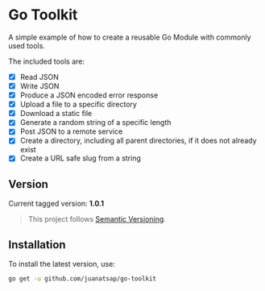 # Go Toolkit

A simple example of how to create a reusable Go Module with commonly used tools.

The included tools are:

- [X] Read JSON
- [X] Write JSON
- [X] Produce a JSON encoded error response
- [X] Upload a file to a specific directory
- [X] Download a static file
- [X] Generate a random string of a specific length
- [X] Post JSON to a remote service
- [X] Create a directory, including all parent directories, if it does not already exist
- [X] Create a URL safe slug from a string

## Version

Current tagged version: **1.0.1**

> This project follows [Semantic Versioning](https://semver.org/).

## Installation

To install the latest version, use:

```bash
go get -u github.com/juanatsap/go-toolkit
